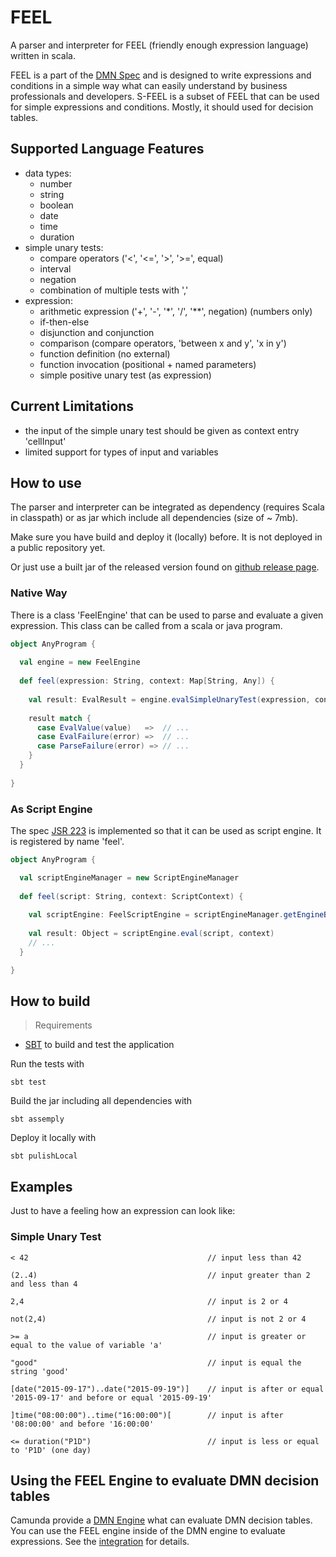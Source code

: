 # FEEL 
A parser and interpreter for FEEL (friendly enough expression language) written in scala. 

FEEL is a part of the [DMN Spec](http://www.omg.org/spec/DMN/) and is designed to write expressions and conditions in a simple way what can easily understand by business professionals and developers.
S-FEEL is a subset of FEEL that can be used for simple expressions and conditions. Mostly, it should used for decision tables.

## Supported Language Features
* data types: 
  * number
  * string
  * boolean
  * date
  * time
  * duration
* simple unary tests: 
  * compare operators ('<', '<=', '>', '>=', equal)
  * interval
  * negation
  * combination of multiple tests with ','
* expression:
  * arithmetic expression ('+', '-', '*', '/', '**', negation) (numbers only)
  * if-then-else
  * disjunction and conjunction
  * comparison (compare operators, 'between x and y', 'x in y') 
  * function definition (no external)
  * function invocation (positional + named parameters)
  * simple positive unary test (as expression)

## Current Limitations
* the input of the simple unary test should be given as context entry 'cellInput'
* limited support for types of input and variables

## How to use 
The parser and interpreter can be integrated as dependency (requires Scala in classpath) or as jar which include all dependencies (size of ~ 7mb).

Make sure you have build and deploy it (locally) before. It is not deployed in a public repository yet. 

Or just use a built jar of the released version found on [github release page](https://github.com/saig0/feel/releases).

### Native Way
There is a class 'FeelEngine' that can be used to parse and evaluate a given expression. This class can be called from a scala or java program. 

```scala
object AnyProgram {
  
  val engine = new FeelEngine
  
  def feel(expression: String, context: Map[String, Any]) {
    
    val result: EvalResult = engine.evalSimpleUnaryTest(expression, context)
    
    result match {
      case EvalValue(value)   =>  // ...
      case EvalFailure(error) =>  // ...
      case ParseFailure(error) => // ...
    }
  }
  
}
```

### As Script Engine
The spec [JSR 223](https://www.jcp.org/en/jsr/detail?id=223) is implemented so that it can be used as script engine. It is registered by name 'feel'.

```scala
object AnyProgram {

  val scriptEngineManager = new ScriptEngineManager
 
  def feel(script: String, context: ScriptContext) {
  
    val scriptEngine: FeelScriptEngine = scriptEngineManager.getEngineByName("feel")
    
    val result: Object = scriptEngine.eval(script, context)
    // ...
  }

}
```

## How to build

> Requirements
* [SBT](http://www.scala-sbt.org) to build and test the application

Run the tests with
```
sbt test
```

Build the jar including all dependencies with
```
sbt assemply
```

Deploy it locally with
```
sbt pulishLocal
```

## Examples
Just to have a feeling how an expression can look like:

### Simple Unary Test
```
< 42                                        // input less than 42

(2..4)                                      // input greater than 2 and less than 4

2,4                                         // input is 2 or 4

not(2,4)                                    // input is not 2 or 4

>= a                                        // input is greater or equal to the value of variable 'a'

"good"                                      // input is equal the string 'good'

[date("2015-09-17")..date("2015-09-19")]    // input is after or equal '2015-09-17' and before or equal '2015-09-19'

]time("08:00:00")..time("16:00:00")[        // input is after '08:00:00' and before '16:00:00'

<= duration("P1D")                          // input is less or equal to 'P1D' (one day)

```

## Using the FEEL Engine to evaluate DMN decision tables
Camunda provide a [DMN Engine](https://github.com/camunda/camunda-engine-dmn) what can evaluate DMN decision tables. You can use the FEEL engine inside of the DMN engine to evaluate expressions. See the [integration](https://github.com/saig0/camunda-feel-integration) for details.
